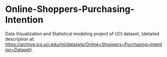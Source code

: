 # Online-Shoppers-Purchasing-Intention
Data Visualization and Statistical modeling project of UCI dataset, (detailed description at: https://archive.ics.uci.edu/ml/datasets/Online+Shoppers+Purchasing+Intention+Dataset).
